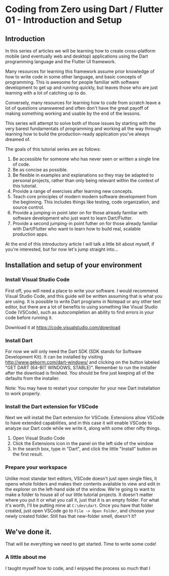# Coding from Zero using Dart / Flutter 01 - Introduction and Setup

## Introduction

In this series of articles we will be learning how to create cross-platform mobile (and eventually web and desktop) applications using the Dart programming language and the Flutter UI framework.

Many resources for learning this framework assume prior knowledge of how to write code in some other language, and basic concepts of programming. This is awesome for people familiar with software development to get up and running quickly, but leaves those who are just learning with a lot of catching up to do.

Conversely, many resources for learning how to code from scratch leave a lot of questions unanswered and often don't have the great payoff of making something working and usable by the end of the lessons.

This series will attempt to solve both of those issues by starting with the very barest fundamentals of programming and working all the way through learning how to build the production-ready application you've always dreamed of.

The goals of this tutorial series are as follows:

1. Be accessible for someone who has never seen or written a single line of code.
2. Be as concise as possible.
3. Be flexible in examples and explanations so they may be adapted to personal projects, rather than only being relevant within the context of this tutorial.
4. Provide a range of exercises after learning new concepts.
5. Teach core principles of modern modern software development from the beginning. This includes things like testing, code organization, and source control.
6. Provide a jumping-in point later on for those already familiar with software development who just want to learn Dart/Flutter.
7. Provide a second jumping-in point futher on for those already familiar with Dart/Flutter who want to learn how to build real, scalable production apps.

At the end of this introductory article I will talk a little bit about myself, if you're interested, but for now let's jump straight into...

## Installation and setup of your environment

### Install Visual Studio Code

First off, you will need a place to write your software. I would recommend Visual Studio Code, and this guide will be written assuming that is what you are using. It is possible to write Dart programs in Notepad or any other text editor, but there are a lot of benefits to using something like Visual Studio Code (VSCode), such as autocompletion an ability to find errors in your code before running it.

Download it at https://code.visualstudio.com/download

### Install Dart

For now we will only need the Dart SDK (SDK stands for Software Development Kit). It can be installed by visiting http://www.gekorm.com/dart-windows/ and clicking on the button labeled "GET DART (64-BIT WINDOWS, STABLE)". Remember to run the installer after the download is finished. You should be fine just keeping all of the defaults from the installer.

Note: You may have to restart your computer for your new Dart installation to work properly.

### Install the Dart extension for VSCode

Next we will install the Dart extension for VSCode. Extensions allow VSCode to have extended capabilities, and in this case it will enable VSCode to analyze our Dart code while we write it, along with some other nifty things.

1. Open Visual Studio Code
2. Click the Extensions icon in the panel on the left side of the window
3. In the search box, type in "Dart", and click the little "Install" button on the first result.

### Prepare your workspace

Unlike most standar text editors, VSCode doesn't just open single files, it opens whole folders and makes their contents available to view and edit in the explorer on the left-hand side of the window. We're going to want to make a folder to house all of our little tutorial projects. It doesn't matter where you put it or what you call it, just that it is an empty folder. For what it's worth, I'll be putting mine at `C:\dev\dart`. Once you have that folder created, just open VSCode go to `File -> Open Folder`, and choose your newly created folder. Still has that new-folder smell, doesn't it?

## We've done it.

That will be everything we need to get started. Time to write some code!

### A little about me

I taught myself how to code, and I enjoyed the process so much that I
